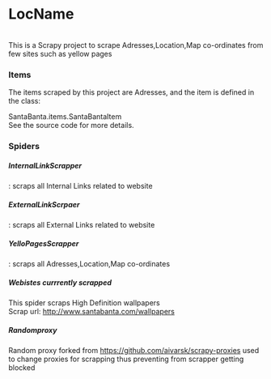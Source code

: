 **<h1>LocName</h1>**    
This is a Scrapy project to scrape Adresses,Location,Map co-ordinates from few sites such as yellow pages 

**<h3>Items</h3>**    

The items scraped by this project are Adresses, and the item is defined in the class:  

SantaBanta.items.SantaBantaItem  
See the source code for more details.      

**<h3>Spiders</h3>**    
<h5>InternalLinkScrapper</h5> :  scraps all Internal Links related to website  
<h5>ExternalLinkScrpaer</h5>  : scraps all External Links related to website  
<h5>YelloPagesScrapper</h5>   : scraps all  Adresses,Location,Map co-ordinates 


**<h5>Webistes currrently scrapped</h5>**
This spider scraps High Definition wallpapers  
Scrap url: http://www.santabanta.com/wallpapers  


**<h5>Randomproxy</h5>**
Random proxy forked from https://github.com/aivarsk/scrapy-proxies used to change proxies for scrapping thus preventing from scrapper getting blocked
